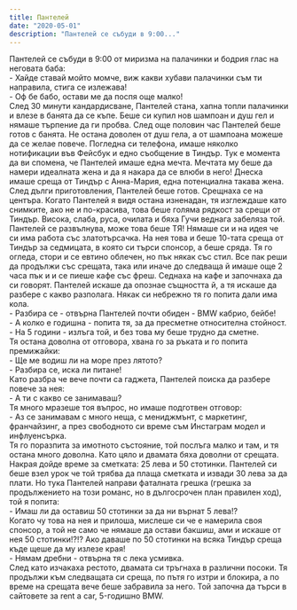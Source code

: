 ```yaml
---
title: Пантелей
date: "2020-05-01"
description: "Пантелей се събуди в 9:00..."
---
```


Пантелей се събуди в 9:00 от миризма на палачинки и бодрия глас на неговата баба:  
\- Хайде ставай мойто момче, виж какви хубави палачинки съм ти направила, стига се излежава!  
\- Оф бе бабо, остави ме да поспя още малко!  
След 30 минути кандардисване, Пантелей стана, хапна топли палачинки и влезе в банята да се къпе. Беше си купил нов шампоан и душ гел и нямаше търпение да ги пробва. След още половин час Пантелей беше готов с банята. Не остана доволен от душ гела, а от шампоана можеше да се желае повече. Погледна си телефона, имаше няколко нотификации във Фейсбук и едно съобщение в Тиндър. Тук е момента да ви спомена, че Пантелей имаше една мечта. Мечтата му беше да намери идеалната жена и да я накара да се влюби в него! Днеска имаше среща от Тиндър с Анна-Мария, една потенциална такава жена. След дълги приготовления, Пантелей беше готов. Срещнаха се на центъра. Когато Пантелей я видя остана изненадан, тя изглеждаше като снимките, ако не и по-красива, това беше голяма рядкост за срещи от Тиндър. Висока, слаба, руса, очилата и бяха Гучи веднага забеляза той. Пантелей се развълнува, може това беше ТЯ! Нямаше си и на идея че си има работа със златотърсачка. На нея това и беше 10-тата среща от Тиндър за седмицата, в която си търси спонсор, а беше сряда. Тя го огледа, стори и се евтино облечен, но пък някак със стил. Все пак реши да продължи със срещата, така или иначе до следваща й имаше още 2 часа пък и и се пиеше кафе със фреш. Седнаха на кафе и започнаха да си говорят. Пантелей искаше да опознае същността й, а тя искаше да разбере с какво разполага.
Някак си небрежно тя го попита дали има кола.  
\- Разбира се - отвърна Пантелей почти обиден - BMW кабрио, бейбе!  
\- А колко е годишна - попита тя, за да пресметне относителна стойност.  
\- На 5 години - излъга той, и без това му беше трудно да сметне.  
Тя остана доволна от отговора, хвана го за ръката и го попита премижайки:  
\- Ще ме водиш ли на море през лятото?  
\- Разбира се, иска ли питане!  
Като разбра че вече почти са гаджета, Пантелей поиска да разбере повече за нея:  
\- А ти с какво се занимаваш?  
Тя много мразеше тоя въпрос, но имаше подготвен отговор:  
\- Аз се занимавам с много неща, с мениджмънт, с маркетинг, франчайзинг, а през свободното си време съм Инстаграм модел и инфлуенсърка.  
Тя го поразпита за имотното състояние, той послъга малко и там, и тя остана много доволна. Като цяло и двамата бяха доволни от срещата. Накрая дойде време за сметката: 25 лева и 50 стотинки. Пантелей си беше взел урок че той трябва да плаща сметката и извади 30 лева за да плати. Но тука Пантелей направи фаталната грешка (грешка за продължението на този романс, но в дългосрочен план правилен ход), той я попита:  
\- Имаш ли да оставиш 50 стотинки за да ни върнат 5 лева!?  
Когато чу това на нея и прилоша, мислеше си че е намерила своя спонсор, а той не само че нямаше да остави бакшиш, ами и искаше от нея 50 стотинки!?!? Ако даваше по 50 стотинки на всяка Тиндър среща къде щеше да му излезе края!  
\- Нямам дребни - отвърна тя с лека усмивка.  
След като изчакаха рестото, двамата си тръгнаха в различни посоки. Тя продължи към следващата си среща, по пътя го изтри и блокира, а по време на срещата вече беше забравила за него. Той започна да търси в сайтовете за rent a car, 5-годишно BMW.
